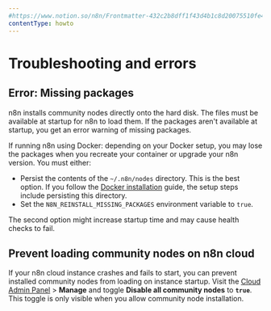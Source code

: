 ```yaml
---
#https://www.notion.so/n8n/Frontmatter-432c2b8dff1f43d4b1c8d20075510fe4
contentType: howto
---
```


# Troubleshooting and errors

## Error: Missing packages

n8n installs community nodes directly onto the hard disk. The files must be available at startup for n8n to load them. If the packages aren't available at startup, you get an error warning of missing packages.

If running n8n using Docker: depending on your Docker setup, you may lose the packages when you recreate your container or upgrade your n8n version. You must either:

* Persist the contents of the `~/.n8n/nodes` directory. This is the best option. If you follow the [Docker installation](/hosting/installation/docker.md) guide, the setup steps include persisting this directory.
* Set the `N8N_REINSTALL_MISSING_PACKAGES` environment variable to `true`.

The second option might increase startup time and may cause health checks to fail.

## Prevent loading community nodes on n8n cloud

If your n8n cloud instance crashes and fails to start, you can prevent installed community nodes from loading on instance startup. Visit the [Cloud Admin Panel](/manage-cloud/cloud-admin-dashboard.md) > **Manage** and toggle **Disable all community nodes** to **`true`**. This toggle is only visible when you allow community node installation.

